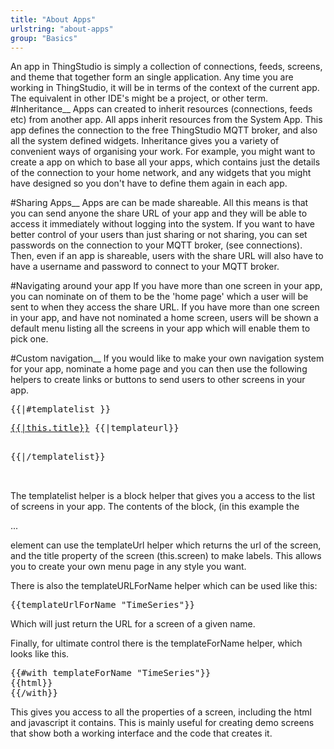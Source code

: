 ```yaml
---
title: "About Apps"
urlstring: "about-apps"
group: "Basics"
---
```





An app in ThingStudio is  simply a collection of connections, feeds, screens, and theme that together form an single application.
Any time you are working in ThingStudio, it will be in terms of the context of the current app. The equivalent in other IDE's might
be a project, or other term. 
#Inheritance__
Apps can created to inherit resources (connections, feeds etc) from another app.  All apps inherit resources from the System App.
This app defines the connection to the free ThingStudio MQTT broker, and also all the system defined widgets.
Inheritance gives you a variety of convenient ways of organising your work.
For example, you might want to create a app on which to base all your apps, which contains just the details of the connection to your home network, and
any widgets that you might have designed so you don't have to define them again in each app.

#Sharing Apps__
Apps are can be made shareable. All this means is that you can send anyone the share URL of your app and they will be able to access it immediately without logging into the system. If you want to have better control of your users than just sharing or not sharing, you can set passwords on the connection to your MQTT broker, (see connections). Then, even if an app is shareable, users with the share URL will also have to have a username and password to connect to your MQTT broker.

#Navigating around your app
If you have more than one screen in your app, you can nominate on of them to be the 'home page' which a user will be sent to when they access the share URL.
If you have more than one screen in your app, and have not nominated a home screen, users will be shown a default menu listing all the screens in your app which will enable them to pick one.

#Custom navigation__
If you would like to make your own navigation system for your app, nominate a home page and you can then use the following helpers to create links or buttons to send users to other screens in your app.
<pre>
{{|#templatelist }}
<p><a href="{{|templateUrl}}">{{|this.title}}</a> {{|templateurl}}</p>
{{|/templatelist}}


</pre>

The  templatelist helper is a block helper that gives you a access to the list of screens in your app. The contents of the block, (in this example  the <p>...</p> element can use the templateUrl helper which returns the url of the screen, and the title property of the screen (this.screen) to make labels. This allows you to create your own menu page in any style you want.

There is also the templateURLForName helper which can be used like this:
<pre>
{{templateUrlForName "TimeSeries"}}
</pre>
Which will just return the URL for a screen of a given name.

Finally, for ultimate control there is the templateForName helper, which looks like this.
<pre>
{{#with templateForName "TimeSeries"}}
{{html}}
{{/with}}
</pre>
This gives you access to all the properties of a screen, including the html and javascript it contains.
This is mainly useful for creating demo screens that show both a working interface and the code that
creates it.